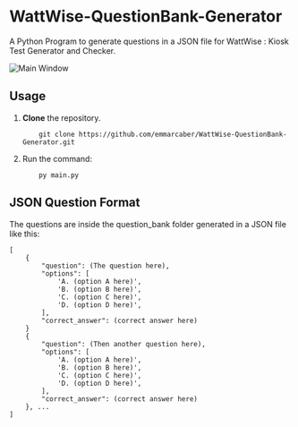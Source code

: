 # WattWise-QuestionBank-Generator
A Python Program to generate questions in a JSON file for WattWise : Kiosk Test Generator and Checker.

![Main Window](https://i.ibb.co/Db47kjL/image.png)

## Usage
1. __Clone__ the repository.

    ```
        git clone https://github.com/emmarcaber/WattWise-QuestionBank-Generator.git
    ```

2. Run the command:

    ```
        py main.py
    ```

## JSON Question Format
The questions are inside the question_bank folder generated in a JSON file like this:
    
    [
        {
            "question": (The question here),
            "options": [
                'A. (option A here)',
                'B. (option B here)',
                'C. (option C here)',
                'D. (option D here)',
            ],
            "correct_answer": (correct answer here)
        }
        {
            "question": (Then another question here),
            "options": [
                'A. (option A here)',
                'B. (option B here)',
                'C. (option C here)',
                'D. (option D here)',
            ],
            "correct_answer": (correct answer here)
        }, ...
    ]
    